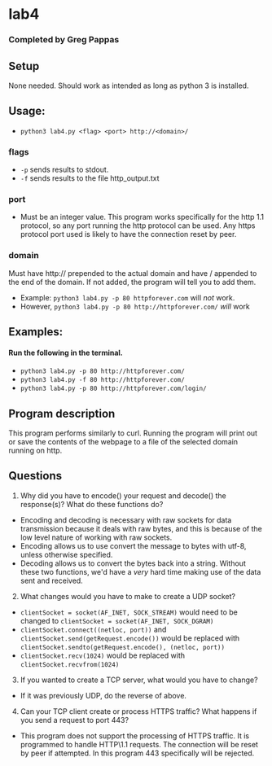 # lab4

### Completed by Greg Pappas

## Setup

None needed. Should work as intended as long as python 3 is installed.

## Usage:

- `python3 lab4.py <flag> <port> http://<domain>/`

### flags

- `-p` sends results to stdout.
- `-f` sends results to the file http_output.txt

### port

- Must be an integer value. This program works specifically for the http 1.1 protocol, so any port running the http protocol can be used. Any https protocol port used is likely to have the connection reset by peer.

### domain

Must have http:// prepended to the actual domain and have / appended to the end of the domain. If not added, the program will tell you to add them.

- Example: `python3 lab4.py -p 80 httpforever.com` will _not_ work.
- However, `python3 lab4.py -p 80 http://httpforever.com/` _will_ work

## Examples:

#### Run the following in the terminal.

- `python3 lab4.py -p 80 http://httpforever.com/`
- `python3 lab4.py -f 80 http://httpforever.com/`
- `python3 lab4.py -p 80 http://httpforever.com/login/`

## Program description

This program performs similarly to curl. Running the program will print out or save the contents of the webpage to a file of the selected domain running on http.

## Questions

1. Why did you have to encode() your request and decode() the response(s)?
   What do these functions do?

- Encoding and decoding is necessary with raw sockets for data transmission because it deals with raw bytes, and this is because of the low level nature of working with raw sockets.
- Encoding allows us to use convert the message to bytes with utf-8, unless otherwise specified.
- Decoding allows us to convert the bytes back into a string. Without these two functions, we'd have a _very_ hard time making use of the data sent and received.

2. What changes would you have to make to create a UDP socket?

- `clientSocket = socket(AF_INET, SOCK_STREAM)` would need to be changed to `clientSocket = socket(AF_INET, SOCK_DGRAM)`
- `clientSocket.connect((netloc, port))` and `clientSocket.send(getRequest.encode())` would be replaced with `clientSocket.sendto(getRequest.encode(), (netloc, port))`
- `clientSocket.recv(1024)` would be replaced with `clientSocket.recvfrom(1024)`

3. If you wanted to create a TCP server, what would you have to change?

- If it was previously UDP, do the reverse of above.

4. Can your TCP client create or process HTTPS traffic? What happens if
   you send a request to port 443?

- This program does not support the processing of HTTPS traffic. It is programmed to handle HTTP\1.1 requests. The connection will be reset by peer if attempted. In this program 443 specifically will be rejected.

